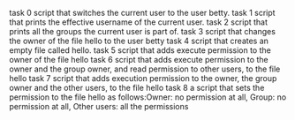task 0 script that switches the current user to the user betty.
task 1 script that prints the effective username of the current user.
task 2 script that prints all the groups the current user is part of.
task 3 script that changes the owner of the file hello to the user betty
task 4 script that creates an empty file called hello.
task 5 script that adds execute permission to the owner of the file hello
task 6 script that adds execute permission to the owner and the group owner, and read permission to other users, to the file hello
task 7 script that adds execution permission to the owner, the group owner and the other users, to the file hello
task 8 a script that sets the permission to the file hello as follows:Owner: no permission at all, Group: no permission at all, Other users: all the permissions
